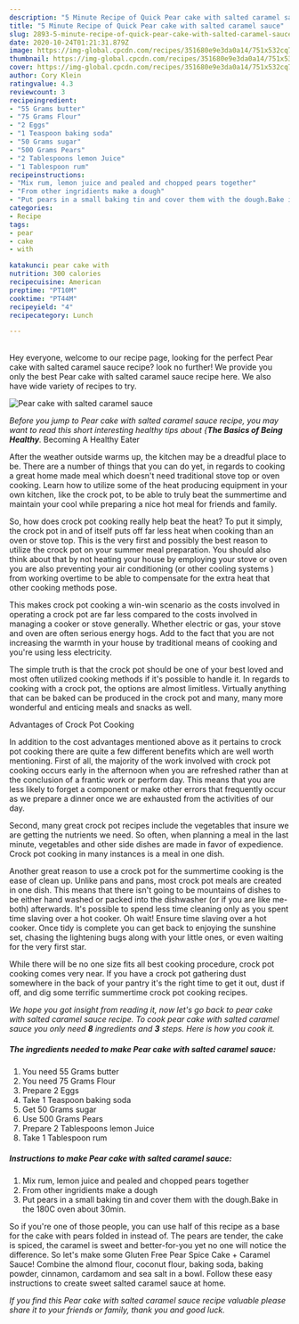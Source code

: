 ```yaml
---
description: "5 Minute Recipe of Quick Pear cake with salted caramel sauce"
title: "5 Minute Recipe of Quick Pear cake with salted caramel sauce"
slug: 2893-5-minute-recipe-of-quick-pear-cake-with-salted-caramel-sauce
date: 2020-10-24T01:21:31.879Z
image: https://img-global.cpcdn.com/recipes/351680e9e3da0a14/751x532cq70/pear-cake-with-salted-caramel-sauce-recipe-main-photo.jpg
thumbnail: https://img-global.cpcdn.com/recipes/351680e9e3da0a14/751x532cq70/pear-cake-with-salted-caramel-sauce-recipe-main-photo.jpg
cover: https://img-global.cpcdn.com/recipes/351680e9e3da0a14/751x532cq70/pear-cake-with-salted-caramel-sauce-recipe-main-photo.jpg
author: Cory Klein
ratingvalue: 4.3
reviewcount: 3
recipeingredient:
- "55 Grams butter"
- "75 Grams Flour"
- "2 Eggs"
- "1 Teaspoon baking soda"
- "50 Grams sugar"
- "500 Grams Pears"
- "2 Tablespoons lemon Juice"
- "1 Tablespoon rum"
recipeinstructions:
- "Mix rum, lemon juice and pealed and chopped pears together"
- "From other ingridients make a dough"
- "Put pears in a small baking tin and cover them with the dough.Bake in the 180C oven about 30min."
categories:
- Recipe
tags:
- pear
- cake
- with

katakunci: pear cake with 
nutrition: 300 calories
recipecuisine: American
preptime: "PT10M"
cooktime: "PT44M"
recipeyield: "4"
recipecategory: Lunch

---
```

<br>
Hey everyone, welcome to our recipe page, looking for the perfect Pear cake with salted caramel sauce recipe? look no further! We provide you only the best Pear cake with salted caramel sauce recipe here. We also have wide variety of recipes to try.
<br>


![Pear cake with salted caramel sauce](https://img-global.cpcdn.com/recipes/351680e9e3da0a14/751x532cq70/pear-cake-with-salted-caramel-sauce-recipe-main-photo.jpg)

<i>Before you jump to Pear cake with salted caramel sauce recipe, you may want to read this short interesting healthy tips about {<strong>The Basics of Being Healthy</strong>.</i>
Becoming A Healthy Eater


After the weather outside warms up, the kitchen may be a dreadful place to be. There are a number of things that you can do yet, in regards to cooking a great home made meal which doesn't need traditional stove top or oven cooking. Learn how to utilize some of the heat producing equipment in your own kitchen, like the crock pot, to be able to truly beat the summertime and maintain your cool while preparing a nice hot meal for friends and family.

So, how does crock pot cooking really help beat the heat? To put it simply, the crock pot in and of itself puts off far less heat when cooking than an oven or stove top. This is the very first and possibly the best reason to utilize the crock pot on your summer meal preparation. You should also think about that by not heating your house by employing your stove or oven you are also preventing your air conditioning (or other cooling systems ) from working overtime to be able to compensate for the extra heat that other cooking methods pose.

This makes crock pot cooking a win-win scenario as the costs involved in operating a crock pot are far less compared to the costs involved in managing a cooker or stove generally. Whether electric or gas, your stove and oven are often serious energy hogs. Add to the fact that you are not increasing the warmth in your house by traditional means of cooking and you're using less electricity.

 The simple truth is that the crock pot should be one of your best loved and most often utilized cooking methods if it's possible to handle it. In regards to cooking with a crock pot, the options are almost limitless.  Virtually anything that can be baked can be produced in the crock pot and many, many more wonderful and enticing meals and snacks as well.

Advantages of Crock Pot Cooking

In addition to the cost advantages mentioned above as it pertains to crock pot cooking there are quite a few different benefits which are well worth mentioning. First of all, the majority of the work involved with crock pot cooking occurs early in the afternoon when you are refreshed rather than at the conclusion of a frantic work or perform day. This means that you are less likely to forget a component or make other errors that frequently occur as we prepare a dinner once we are exhausted from the activities of our day.

Second, many great crock pot recipes include the vegetables that insure we are getting the nutrients we need. So often, when planning a meal in the last minute, vegetables and other side dishes are made in favor of expedience. Crock pot cooking in many instances is a meal in one dish.

Another great reason to use a crock pot for the summertime cooking is the ease of clean up.  Unlike pans and pans, most crock pot meals are created in one dish. This means that there isn't going to be mountains of dishes to be either hand washed or packed into the dishwasher (or if you are like me-both) afterwards. It's possible to spend less time cleaning only as you spent time slaving over a hot cooker. Oh wait! Ensure time slaving over a hot cooker. Once tidy is complete you can get back to enjoying the sunshine set, chasing the lightening bugs along with your little ones, or even waiting for the very first star.

While there will be no one size fits all best cooking procedure, crock pot cooking comes very near. If you have a crock pot gathering dust somewhere in the back of your pantry it's the right time to get it out, dust if off, and dig some terrific summertime crock pot cooking recipes.


<i>We hope you got insight from reading it, now let's go back to pear cake with salted caramel sauce recipe. To cook pear cake with salted caramel sauce you only need <strong>8</strong> ingredients and <strong>3</strong> steps. Here is how you cook it.
</i>

##### The ingredients needed to make Pear cake with salted caramel sauce:

1. You need 55 Grams butter
1. You need 75 Grams Flour
1. Prepare 2 Eggs
1. Take 1 Teaspoon baking soda
1. Get 50 Grams sugar
1. Use 500 Grams Pears
1. Prepare 2 Tablespoons lemon Juice
1. Take 1 Tablespoon rum


##### Instructions to make Pear cake with salted caramel sauce:

1. Mix rum, lemon juice and pealed and chopped pears together
1. From other ingridients make a dough
1. Put pears in a small baking tin and cover them with the dough.Bake in the 180C oven about 30min.


So if you&#39;re one of those people, you can use half of this recipe as a base for the cake with pears folded in instead of. The pears are tender, the cake is spiced, the caramel is sweet and better-for-you yet no one will notice the difference. So let&#39;s make some Gluten Free Pear Spice Cake + Caramel Sauce! Combine the almond flour, coconut flour, baking soda, baking powder, cinnamon, cardamom and sea salt in a bowl. Follow these easy instructions to create sweet salted caramel sauce at home. 

<i>If you find this Pear cake with salted caramel sauce recipe valuable please share it to your friends or family, thank you and good luck.</i>
